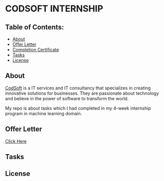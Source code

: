 # CODSOFT INTERNSHIP

## Table of Contents:

- [About](#about)
- [Offer Letter](#offer-letter)
- [Completion Certificate](#Completion-certificate)
- [Tasks](#tasks)
- [License](#license)

## About

[CodSoft](https://www.codsoft.in/) is a IT services and IT consultancy that specializes in creating innovative solutions for businesses. They are passionate about technology and believe in the power of software to transform the world. 

My repo is about tasks which I had completed in my 4-week internship program in machine learning domain.

## Offer Letter

[Click Here](https://www.linkedin.com/posts/mani-sankar-pasala_codsoft-internship-machinelearning-activity-7142554059454001153-9NHR?utm_source=share&utm_medium=member_desktop)

## Tasks

## License

